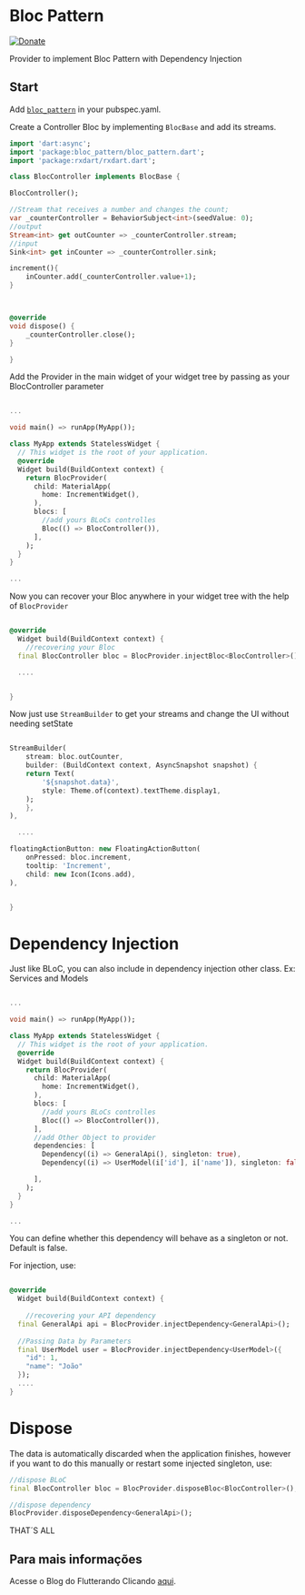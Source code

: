 # Bloc Pattern
[![Donate](https://img.shields.io/badge/Donate-PayPal-green.svg)](https://www.paypal.com/cgi-bin/webscr?cmd=_s-xclick&hosted_button_id=6UTC2V72FL644&source=url)

Provider to implement Bloc Pattern with Dependency Injection

## Start


Add [`bloc_pattern`](https://pub.dartlang.org/packages/bloc_pattern) in your pubspec.yaml.

Create a Controller Bloc by implementing `BlocBase` and add its streams.

``` dart
import 'dart:async';
import 'package:bloc_pattern/bloc_pattern.dart';
import 'package:rxdart/rxdart.dart';

class BlocController implements BlocBase {

BlocController();

//Stream that receives a number and changes the count;
var _counterController = BehaviorSubject<int>(seedValue: 0);
//output
Stream<int> get outCounter => _counterController.stream;
//input
Sink<int> get inCounter => _counterController.sink;

increment(){
    inCounter.add(_counterController.value+1);
}



@override
void dispose() {
    _counterController.close();
}

}

```

Add the Provider in the main widget of your widget tree by passing as your BlocController parameter

``` dart

...

void main() => runApp(MyApp());

class MyApp extends StatelessWidget {
  // This widget is the root of your application.
  @override
  Widget build(BuildContext context) {
    return BlocProvider(
      child: MaterialApp(
        home: IncrementWidget(),
      ),
      blocs: [
        //add yours BLoCs controlles
        Bloc(() => BlocController()),
      ],
    );
  }
}

...

```

Now you can recover your Bloc anywhere in your widget tree with the help of `BlocProvider`

``` dart

@override
  Widget build(BuildContext context) {
    //recovering your Bloc
  final BlocController bloc = BlocProvider.injectBloc<BlocController>();

  ....


}

```

Now just use `StreamBuilder` to get your streams and change the UI without needing setState

``` dart

StreamBuilder(
    stream: bloc.outCounter,
    builder: (BuildContext context, AsyncSnapshot snapshot) {
    return Text(
        '${snapshot.data}',
        style: Theme.of(context).textTheme.display1,
    );
    },
),

  ....

floatingActionButton: new FloatingActionButton(
    onPressed: bloc.increment,
    tooltip: 'Increment',
    child: new Icon(Icons.add),
), 


}

```

# Dependency Injection

Just like BLoC, you can also include in dependency injection other class. Ex: Services and Models

``` dart

...

void main() => runApp(MyApp());

class MyApp extends StatelessWidget {
  // This widget is the root of your application.
  @override
  Widget build(BuildContext context) {
    return BlocProvider(
      child: MaterialApp(
        home: IncrementWidget(),
      ),
      blocs: [
        //add yours BLoCs controlles
        Bloc(() => BlocController()),
      ],
      //add Other Object to provider
      dependencies: [
        Dependency((i) => GeneralApi(), singleton: true),
        Dependency((i) => UserModel(i['id'], i['name']), singleton: false),

      ],
    );
  }
}

...

```

You can define whether this dependency will behave as a singleton or not. Default is false.

For injection, use:

``` dart

@override
  Widget build(BuildContext context) {
   
    //recovering your API dependency
  final GeneralApi api = BlocProvider.injectDependency<GeneralApi>();
  
  //Passing Data by Parameters
  final UserModel user = BlocProvider.injectDependency<UserModel>({
    "id": 1,
    "name": "João"
  });
  ....
}

```

# Dispose

The data is automatically discarded when the application finishes, however if you want to do this manually or restart some injected singleton, use:

``` dart
//dispose BLoC
final BlocController bloc = BlocProvider.disposeBloc<BlocController>();

//dispose dependency
BlocProvider.disposeDependency<GeneralApi>();

```

THAT´S ALL

## Para mais informações

Acesse o Blog do Flutterando Clicando [aqui](https://flutterando.com.br).
